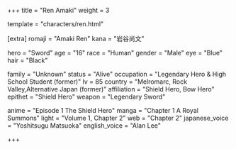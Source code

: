 +++
title = "Ren Amaki"
weight = 3

template = "characters/ren.html"

[extra]
romaji = "Amaki Ren"
kana = "岩谷尚文"

hero = "Sword"
age = "16"
race = "Human"
gender = "Male"
eye = "Blue"
hair = "Black"

family = "Unknown"
status = "Alive"
occupation = "Legendary Hero & High School Student (former)"
lv = 85
country = "Melromarc, Rock Valley,Alternative Japan (former)"
affiliation = "Shield Hero, Bow Hero"
epithet = "Shield Hero"
weapon = "Legendary Sword"

anime = "Episode 1 The Shield Hero"
manga = "Chapter 1 A Royal Summons"
light = "Volume 1, Chapter 2"
web = "Chapter 2"
japanese_voice = "Yoshitsugu Matsuoka"
english_voice = "Alan Lee"

+++